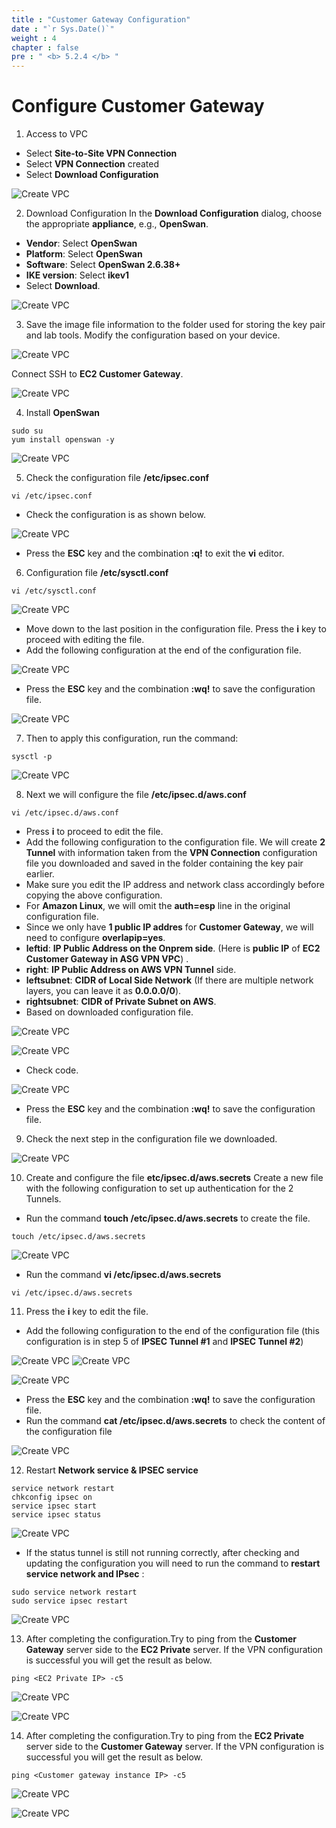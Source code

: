 ```yaml
---
title : "Customer Gateway Configuration"
date : "`r Sys.Date()`"
weight : 4
chapter : false
pre : " <b> 5.2.4 </b> "
---
```


# Configure Customer Gateway

1. Access to VPC
- Select **Site-to-Site VPN Connection**
- Select **VPN Connection** created
- Select **Download Configuration**

![Create VPC](/images/5-SitetositeVPN-update/2-VPN-Connection/4-Config/Config-1.png?featherlight=false&width=60pc)

2. Download Configuration
In the **Download Configuration** dialog, choose the appropriate **appliance**, e.g., **OpenSwan**.

- **Vendor**: Select **OpenSwan**
- **Platform**: Select **OpenSwan**
- **Software**: Select **OpenSwan 2.6.38+**
- **IKE version**: Select **ikev1**
- Select **Download**.

![Create VPC](/images/5-SitetositeVPN-update/2-VPN-Connection/4-Config/Config-2.png?featherlight=false&width=60pc)

3. Save the image file information to the folder used for storing the key pair and lab tools. Modify the configuration based on your device.

![Create VPC](/images/5-SitetositeVPN-update/2-VPN-Connection/4-Config/Config-3.png?featherlight=false&width=60pc)

Connect SSH to **EC2 Customer Gateway**.

![Create VPC](/images/5-SitetositeVPN-update/2-VPN-Connection/4-Config/Config-4.png?featherlight=false&width=60pc)

4. Install **OpenSwan**

```
sudo su
yum install openswan -y
```
![Create VPC](/images/5-SitetositeVPN-update/2-VPN-Connection/4-Config/Config-5.png?featherlight=false&width=60pc)


5. Check the configuration file **/etc/ipsec.conf**

```
vi /etc/ipsec.conf
```
- Check the configuration is as shown below.

![Create VPC](/images/5-SitetositeVPN-update/2-VPN-Connection/4-Config/Config-6.png?featherlight=false&width=60pc)

- Press the **ESC** key and the combination **:q!** to exit the **vi** editor.

6. Configuration file **/etc/sysctl.conf**

```
vi /etc/sysctl.conf
```

![Create VPC](/images/5-SitetositeVPN-update/2-VPN-Connection/4-Config/Config-7.png?featherlight=false&width=60pc)

- Move down to the last position in the configuration file. Press the **i** key to proceed with editing the file.
- Add the following configuration at the end of the configuration file.

![Create VPC](/images/5-SitetositeVPN-update/2-VPN-Connection/4-Config/Config-8.png?featherlight=false&width=60pc)

- Press the **ESC** key and the combination **:wq!** to save the configuration file.

![Create VPC](/images/5-SitetositeVPN-update/2-VPN-Connection/4-Config/Config-9.png?featherlight=false&width=60pc)

7. Then to apply this configuration, run the command:

```
sysctl -p
```

![Create VPC](/images/5-SitetositeVPN-update/2-VPN-Connection/4-Config/Config-10.png?featherlight=false&width=60pc)

8. Next we will configure the file **/etc/ipsec.d/aws.conf**

   
```
vi /etc/ipsec.d/aws.conf
```

   - Press **i** to proceed to edit the file.
   - Add the following configuration to the configuration file. We will create **2 Tunnel** with information taken from the **VPN Connection** configuration file you downloaded and saved in the folder containing the key pair earlier.
   - Make sure you edit the IP address and network class accordingly before copying the above configuration.
   - For **Amazon Linux**, we will omit the **auth=esp** line in the original configuration file.
   - Since we only have **1 public IP addres** for **Customer Gateway**, we will need to configure **overlapip=yes**.
   - **leftid**: **IP Public Address on the Onprem side**. (Here is **public IP** of **EC2 Customer Gateway in ASG VPN VPC**) .
   - **right**: **IP Public Address on AWS VPN Tunnel** side.
   - **leftsubnet**: **CIDR of Local Side Network** (If there are multiple network layers, you can leave it as **0.0.0.0/0**).
   - **rightsubnet**: **CIDR of Private Subnet on AWS**.
   - Based on downloaded configuration file.
  
![Create VPC](/images/5-SitetositeVPN-update/2-VPN-Connection/4-Config/Config-11.png?featherlight=false&width=60pc)

![Create VPC](/images/5-SitetositeVPN-update/2-VPN-Connection/4-Config/Config-12.png?featherlight=false&width=60pc)

   - Check code.
  
![Create VPC](/images/5-SitetositeVPN-update/2-VPN-Connection/4-Config/Config-13.png?featherlight=false&width=60pc)

- Press the **ESC** key and the combination **:wq!** to save the configuration file.

9. Check the next step in the configuration file we downloaded.

![Create VPC](/images/5-SitetositeVPN-update/2-VPN-Connection/4-Config/Config-14.png?featherlight=false&width=60pc)

10. Create and configure the file **etc/ipsec.d/aws.secrets** Create a new file with the following configuration to set up authentication for the 2 Tunnels.

- Run the command **touch /etc/ipsec.d/aws.secrets** to create the file.

```
touch /etc/ipsec.d/aws.secrets
```
![Create VPC](/images/5-SitetositeVPN-update/2-VPN-Connection/4-Config/Config-15.png?featherlight=false&width=60pc)

- Run the command **vi /etc/ipsec.d/aws.secrets**

```
vi /etc/ipsec.d/aws.secrets
```

11. Press the **i** key to edit the file.

- Add the following configuration to the end of the configuration file (this configuration is in step 5 of **IPSEC Tunnel #1** and **IPSEC Tunnel #2**)

![Create VPC](/images/5-SitetositeVPN-update/2-VPN-Connection/4-Config/Config-16.png?featherlight=false&width=60pc)
![Create VPC](/images/5-SitetositeVPN-update/2-VPN-Connection/4-Config/Config-17.png?featherlight=false&width=60pc)

![Create VPC](/images/5-SitetositeVPN-update/2-VPN-Connection/4-Config/Config-18.png?featherlight=false&width=60pc)


- Press the **ESC** key and the combination **:wq!** to save the configuration file.
- Run the command **cat /etc/ipsec.d/aws.secrets** to check the content of the configuration file

![Create VPC](/images/5-SitetositeVPN-update/2-VPN-Connection/4-Config/Config-19.png?featherlight=false&width=60pc)

12. Restart **Network service & IPSEC service**

```
service network restart
chkconfig ipsec on
service ipsec start
service ipsec status
```

![Create VPC](/images/5-SitetositeVPN-update/2-VPN-Connection/4-Config/Config-20.png?featherlight=false&width=60pc)


- If the status tunnel is still not running correctly, after checking and updating the configuration you will need to run the command to **restart** **service network and IPsec** :

```
sudo service network restart
sudo service ipsec restart
```

![Create VPC](/images/5-SitetositeVPN-update/2-VPN-Connection/4-Config/Config-21.png?featherlight=false&width=60pc)


13. After completing the configuration.Try to ping from the **Customer Gateway** server side to the **EC2 Private** server. If the VPN configuration is successful you will get the result as below.

```
ping <EC2 Private IP> -c5
```

![Create VPC](/images/5-SitetositeVPN-update/2-VPN-Connection/4-Config/Config-22.png?featherlight=false&width=60pc)

![Create VPC](/images/5-SitetositeVPN-update/2-VPN-Connection/4-Config/Config-23.png?featherlight=false&width=60pc)


14. After completing the configuration.Try to ping from the **EC2 Private** server side to the **Customer Gateway** server. If the VPN configuration is successful you will get the result as below.

```
ping <Customer gateway instance IP> -c5
```

![Create VPC](/images/5-SitetositeVPN-update/2-VPN-Connection/4-Config/Config-24.png?featherlight=false&width=60pc)

![Create VPC](/images/5-SitetositeVPN-update/2-VPN-Connection/4-Config/Config-25.png?featherlight=false&width=60pc)
